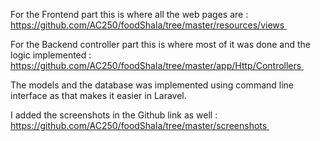For the Frontend part this is where all the web pages are :
https://github.com/AC250/foodShala/tree/master/resources/views 


For the Backend controller part this is where most of it was done and the logic implemented :
https://github.com/AC250/foodShala/tree/master/app/Http/Controllers 
 

The models and the database was implemented using command line interface as that makes it easier in Laravel.


I added the screenshots in the Github link as well : 
https://github.com/AC250/foodShala/tree/master/screenshots 